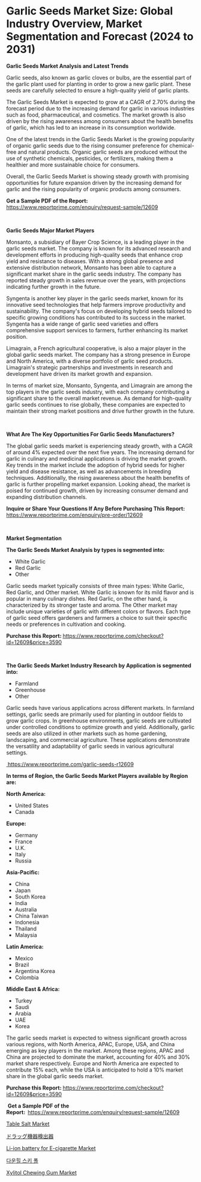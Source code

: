 <p><h1>Garlic Seeds Market Size: Global Industry Overview, Market Segmentation and Forecast (2024 to 2031)</h1></p><p><strong>Garlic Seeds Market Analysis and Latest Trends</strong></p>
<p><p>Garlic seeds, also known as garlic cloves or bulbs, are the essential part of the garlic plant used for planting in order to grow a new garlic plant. These seeds are carefully selected to ensure a high-quality yield of garlic plants. </p><p>The Garlic Seeds Market is expected to grow at a CAGR of 2.70% during the forecast period due to the increasing demand for garlic in various industries such as food, pharmaceutical, and cosmetics. The market growth is also driven by the rising awareness among consumers about the health benefits of garlic, which has led to an increase in its consumption worldwide.</p><p>One of the latest trends in the Garlic Seeds Market is the growing popularity of organic garlic seeds due to the rising consumer preference for chemical-free and natural products. Organic garlic seeds are produced without the use of synthetic chemicals, pesticides, or fertilizers, making them a healthier and more sustainable choice for consumers.</p><p>Overall, the Garlic Seeds Market is showing steady growth with promising opportunities for future expansion driven by the increasing demand for garlic and the rising popularity of organic products among consumers.</p></p>
<p><strong>Get a Sample PDF of the Report:&nbsp;</strong> <a href="https://www.reportprime.com/enquiry/request-sample/12609">https://www.reportprime.com/enquiry/request-sample/12609</a></p>
<p>&nbsp;</p>
<p><strong>Garlic Seeds Major Market Players</strong></p>
<p><p>Monsanto, a subsidiary of Bayer Crop Science, is a leading player in the garlic seeds market. The company is known for its advanced research and development efforts in producing high-quality seeds that enhance crop yield and resistance to diseases. With a strong global presence and extensive distribution network, Monsanto has been able to capture a significant market share in the garlic seeds industry. The company has reported steady growth in sales revenue over the years, with projections indicating further growth in the future.</p><p>Syngenta is another key player in the garlic seeds market, known for its innovative seed technologies that help farmers improve productivity and sustainability. The company's focus on developing hybrid seeds tailored to specific growing conditions has contributed to its success in the market. Syngenta has a wide range of garlic seed varieties and offers comprehensive support services to farmers, further enhancing its market position.</p><p>Limagrain, a French agricultural cooperative, is also a major player in the global garlic seeds market. The company has a strong presence in Europe and North America, with a diverse portfolio of garlic seed products. Limagrain's strategic partnerships and investments in research and development have driven its market growth and expansion.</p><p>In terms of market size, Monsanto, Syngenta, and Limagrain are among the top players in the garlic seeds industry, with each company contributing a significant share to the overall market revenue. As demand for high-quality garlic seeds continues to rise globally, these companies are expected to maintain their strong market positions and drive further growth in the future.</p></p>
<p>&nbsp;</p>
<p><strong>What Are The Key Opportunities For Garlic Seeds Manufacturers?</strong></p>
<p><p>The global garlic seeds market is experiencing steady growth, with a CAGR of around 4% expected over the next five years. The increasing demand for garlic in culinary and medicinal applications is driving the market growth. Key trends in the market include the adoption of hybrid seeds for higher yield and disease resistance, as well as advancements in breeding techniques. Additionally, the rising awareness about the health benefits of garlic is further propelling market expansion. Looking ahead, the market is poised for continued growth, driven by increasing consumer demand and expanding distribution channels.</p></p>
<p><strong>Inquire or Share Your Questions If Any Before Purchasing This Report:</strong> <a href="https://www.reportprime.com/enquiry/pre-order/12609">https://www.reportprime.com/enquiry/pre-order/12609</a></p>
<p>&nbsp;</p>
<p><strong>Market Segmentation</strong></p>
<p><strong>The Garlic Seeds Market Analysis by types is segmented into:</strong></p>
<p><ul><li>White Garlic</li><li>Red Garlic</li><li>Other</li></ul></p>
<p><p>Garlic seeds market typically consists of three main types: White Garlic, Red Garlic, and Other market. White Garlic is known for its mild flavor and is popular in many culinary dishes. Red Garlic, on the other hand, is characterized by its stronger taste and aroma. The Other market may include unique varieties of garlic with different colors or flavors. Each type of garlic seed offers gardeners and farmers a choice to suit their specific needs or preferences in cultivation and cooking.</p></p>
<p><strong>Purchase this Report:&nbsp;</strong><a href="https://www.reportprime.com/checkout?id=12609&price=3590">https://www.reportprime.com/checkout?id=12609&price=3590</a></p>
<p>&nbsp;</p>
<p><strong>The Garlic Seeds Market Industry Research by Application is segmented into:</strong></p>
<p><ul><li>Farmland</li><li>Greenhouse</li><li>Other</li></ul></p>
<p><p>Garlic seeds have various applications across different markets. In farmland settings, garlic seeds are primarily used for planting in outdoor fields to grow garlic crops. In greenhouse environments, garlic seeds are cultivated under controlled conditions to optimize growth and yield. Additionally, garlic seeds are also utilized in other markets such as home gardening, landscaping, and commercial agriculture. These applications demonstrate the versatility and adaptability of garlic seeds in various agricultural settings.</p></p>
<p><a href="https://www.reportprime.com/garlic-seeds-r12609">&nbsp;https://www.reportprime.com/garlic-seeds-r12609</a></p>
<p><strong>In terms of Region, the Garlic Seeds Market Players available by Region are:</strong></p>
<p>
    <p> <strong> North America: </strong>
        <ul>
            <li>United States</li>
            <li>Canada</li>
        </ul>
        </p> 
    <p> <strong> Europe: </strong>
        <ul>
            <li>Germany</li>
            <li>France</li>
            <li>U.K.</li>
            <li>Italy</li>
            <li>Russia</li>
        </ul>
        </p> 
    <p> <strong> Asia-Pacific: </strong>
        <ul>
            <li>China</li>
            <li>Japan</li>
            <li>South Korea</li>
            <li>India</li>
            <li>Australia</li>
            <li>China Taiwan</li>
            <li>Indonesia</li>
            <li>Thailand</li>
            <li>Malaysia</li>
        </ul>
        </p> 
    <p> <strong> Latin America: </strong>
        <ul>
            <li>Mexico</li>
            <li>Brazil</li>
            <li>Argentina Korea</li>
            <li>Colombia</li>
        </ul>
        </p> 
    <p> <strong> Middle East & Africa: </strong>
        <ul>
            <li>Turkey</li>
            <li>Saudi</li>
            <li>Arabia</li>
            <li>UAE</li>
            <li>Korea</li>
        </ul>
    </p>
    </p>
<p><p>The garlic seeds market is expected to witness significant growth across various regions, with North America, APAC, Europe, USA, and China emerging as key players in the market. Among these regions, APAC and China are projected to dominate the market, accounting for 40% and 30% market share respectively. Europe and North America are expected to contribute 15% each, while the USA is anticipated to hold a 10% market share in the global garlic seeds market.</p></p>
<p><strong>Purchase this Report: </strong><a href="https://www.reportprime.com/checkout?id=12609&price=3590">https://www.reportprime.com/checkout?id=12609&price=3590</a></p>
<p>&nbsp;<strong>Get a Sample PDF of the Report:&nbsp;&nbsp;</strong><a href="https://www.reportprime.com/enquiry/request-sample/12609">https://www.reportprime.com/enquiry/request-sample/12609</a></p>
<p><strong></strong></p>
<p><p><a href="https://github.com/Glendatilghmankmgz0rbhwpy/Market-Research-Report-List-2/blob/main/table-salt-market.md">Table Salt Market</a></p><p><a href="https://github.com/mcbeesbxa270/Market-Research-Report-List-2/blob/main/853003174633.md">ドラッグ機器検出器</a></p><p><a href="https://www.linkedin.com/pulse/li-ion-battery-e-cigarette-market-report-reveals-latest-trends-hpjmf">Li-ion battery for E-cigarette Market</a></p><p><a href="https://github.com/fernandotryO5lson96765/Market-Research-Report-List-1/blob/main/808750471118.md">다운힐 스키 폴</a></p><p><a href="https://github.com/DeonteStanton2023/Market-Research-Report-List-1/blob/main/xylitol-chewing-gum-market.md">Xylitol Chewing Gum Market</a></p></p>